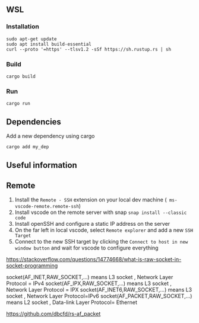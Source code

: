 ## WSL

### Installation

```
sudo apt-get update
sudo apt install build-essential
curl --proto '=https' --tlsv1.2 -sSf https://sh.rustup.rs | sh
```

### Build

```
cargo build
```

### Run

```
cargo run
```

## Dependencies

Add a new dependency using cargo

```bash
cargo add my_dep
```

## Useful information

## Remote

1. Install the `Remote - SSH` extension on your local dev machine (` ms-vscode-remote.remote-ssh`)
2. Install vscode on the remote server with snap `snap install --classic code`
3. Install openSSH and configure a static IP address on the server
4. On the far left in local vscode, select `Remote explorer` and add a new `SSH Target`
5. Connect to the new SSH target by clicking the `Connect to host in new window button` and wait for vscode to configure everything

https://stackoverflow.com/questions/14774668/what-is-raw-socket-in-socket-programming

socket(AF_INET,RAW_SOCKET,...) means L3 socket , Network Layer Protocol = IPv4
socket(AF_IPX,RAW_SOCKET,...) means L3 socket , Network Layer Protocol = IPX
socket(AF_INET6,RAW_SOCKET,...) means L3 socket , Network Layer Protocol=IPv6
socket(AF_PACKET,RAW_SOCKET,...) means L2 socket , Data-link Layer Protocol= Ethernet

https://github.com/dbcfd/rs-af_packet
